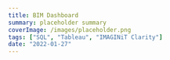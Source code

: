 ```yaml
---
title: BIM Dashboard
summary: placeholder summary
coverImage: /images/placeholder.png
tags: ["SQL", "Tableau", "IMAGINiT Clarity"]
date: "2022-01-27"
---
```

